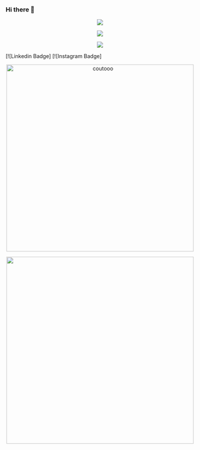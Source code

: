 ### Hi there 👋

<!--
**coutooo/coutooo** is a ✨ _special_ ✨ repository because its `README.md` (this file) appears on your GitHub profile.

Here are some ideas to get you started:

- 🔭 I’m currently working on ...
- 🌱 I’m currently learning ...
- 👯 I’m looking to collaborate on ...
- 🤔 I’m looking for help with ...
- 💬 Ask me about ...
- 📫 How to reach me: ...
- 😄 Pronouns: ...
- ⚡ Fun fact: ...
-->

<p align = "center"> <img src="https://komarev.com/ghpvc/?username=coutooo&style=flat&color=brightgreen" /> </p>
<p align = "center"> <img src="https://img.shields.io/badge/-LinkedIn-0e76a8?style=flat-square&logo=Linkedin&logoColor=white)](https://www.linkedin.com/in/manuel-couto-10a5371a3/"/> </p>
<p align = "center"> <img src="https://img.shields.io/badge/-Instagram-e4405f?style=flat-square&logo=Instagram&logoColor=white)](https://www.instagram.com/manuelcouto10/" />
  </p>
  [![Linkedin Badge]
  [![Instagram Badge]
  <br>
<div align="center">
  <p><img align="center" src="https://github-readme-streak-stats.herokuapp.com/?user=coutooo&theme=onedark" alt="coutooo" width="500"/></p>
</div>
<div align = "center">
  <p><img align="center" src="https://github-readme-stats.vercel.app/api?username=coutooo&theme=onedark&show_icons=true" width="500"/></p>
 </div>

